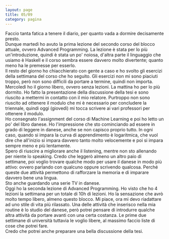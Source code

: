 ```yaml
--- 
layout: page
title: 05/09
category: pagina
---
```


Faccio tanta fatica a tenere il diario, per quanto vada a dormire decisamente
presto.  
Dunque martedì ho avuto la prima lezione del secondo corso del blocco attuale,
ovvero Advanced Programming. La lezione è stata per lo più un'introduzione,
quindi è stata un po' noiosa, d'altra parte il linguaggio che usiamo è Haskell e
il corso sembra essere davvero molto divertente; quanto meno ha le premesse per
esserlo.  
Il resto del giorno ho chiacchierato con gente a caso e ho svolto gli esercizi
della settimana del corso che ho seguito. Gli esercizi non mi sono piaciuti
troppo, però non sono difficili da portare a termine, quindi non importa.  
Mercoledì ho il giorno libero, ovvero senza lezioni. La mattina ho per lo più
dormito. Ho fatto la presentazione della discussione della tesi e sono riuscito
a mettermi in contatto con il mio relatore. Purtroppo non sono riuscito ad
ottenere il modulo che mi è necessario per concludere la triennale, quindi oggi
(giovedì) mi tocca scrivere ai vari professori per ottenere il modulo.  
Ho consegnato l'assignment del corso di Machine Learning e poi ho letto un po'
del libro danese. Ho l'impressione che sto cominciando ad essere in grado di
leggere in danese, anche se non capisco proprio tutto. In ogni caso, quando si
impara la curva di apprendimento è logaritmica, che vuol dire che all'inizio si
impara davvero tanto molto velocemente e poi si impara sempre meno e più
lentamente.  
Spero di riuscire a migliorare anche il listening, mentre non sto allenando per
niente lo speaking. Credo che leggerò almeno un altro paio di settimane, poi
voglio trovare qualche modo per usare il danese in modo più attivo: ovvero
parlando con qualcuno oppure scrivendo qualcosa. Perché queste due attività
permettono di rafforzare la memoria e di imparare davvero bene una lingua.  
Sto anche guardando una serie TV in danese.  
Oggi ho la seconda lezione di Advanced Programming. Ho visto che ho 4 lezioni la
settimana per un totale di 10h di lezioni. Ho la sensazione che avrò molto tempo
libero, almeno questo blocco. Mi piace, ora mi devo riadattare ad uno stile di
vita più rilassato. Una delle attività che inserisco nella mia routine è lo
studio del danese, però potrei pensare di introdurre qualche altra attività da
portare avanti con una certa costanza. Le prime due settimane di università
tuttavia le voglio libere, al massimo faccio liste di cose che potrei fare.  
Credo che potrei anche preparare una bella discussione della tesi.

